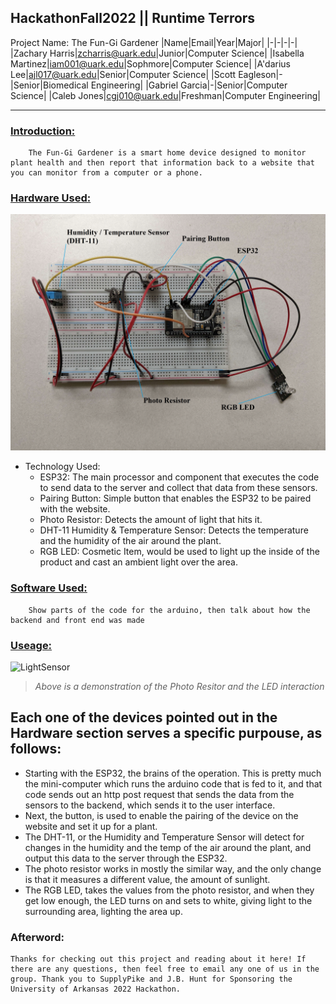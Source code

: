 ## HackathonFall2022 || Runtime Terrors
Project Name: The Fun-Gi Gardener
|Name|Email|Year|Major|
|-|-|-|-|
|Zachary Harris|zcharris@uark.edu|Junior|Computer Science|
|Isabella Martinez|iam001@uark.edu|Sophmore|Computer Science|
|A'darius Lee|ajl017@uark.edu|Senior|Computer Science|
|Scott Eagleson|-|Senior|Biomedical Engineering|
|Gabriel Garcia|-|Senior|Computer Science|
|Caleb Jones|cgj010@uark.edu|Freshman|Computer Engineering|
***
### <u>Introduction:</u>
        The Fun-Gi Gardener is a smart home device designed to monitor plant health and then report that information back to a website that you can monitor from a computer or a phone. 
### <u>Hardware Used:</u>
![Diagram](https://github.com/TheHeroBrine422/HackathonFall2022/blob/main/Resources/ReadmeLabledDiagram.jpg?raw=true)
* Technology Used:
    * ESP32: The main processor and component that executes the code to send data to the server and collect that data from these sensors.
    * Pairing Button: Simple button that enables the ESP32 to be paired with the website.
    * Photo Resistor: Detects the amount of light that hits it.
    * DHT-11 Humidity & Temperature Sensor: Detects the temperature and the humidity of the air around the plant.
    * RGB LED: Cosmetic Item, would be used to light up the inside of the product and cast an ambient light over the area.

### <u>Software Used:</u>
        Show parts of the code for the arduino, then talk about how the backend and front end was made

### <u>Useage:</u>
![LightSensor](https://github.com/TheHeroBrine422/HackathonFall2022/blob/main/Resources/ReadmeSensorAndLightDemo.gif?raw=true)
>*Above is a demonstration of the Photo Resitor and the LED interaction*

Each one of the devices pointed out in the Hardware section serves a specific purpouse, as follows:
---

* Starting with the ESP32, the brains of the operation. This is pretty much the mini-computer which runs the arduino code that is fed to it, and that code sends out an http post request that sends the data from the sensors to the backend, which sends it to the user interface. 
* Next, the button, is used to enable the pairing of the device on the website and set it up for a plant. 
* The DHT-11, or the Humidity and Temperature Sensor will detect for changes in the humidity and the temp of the air around the plant, and output this data to the server through the ESP32. 
* The photo resistor works in mostly the similar way, and the only change is that it measures a different value, the amount of sunlight. 
* The RGB LED, takes the values from the photo resistor, and when they get low enough, the LED turns on and sets to white, giving light to the surrounding area, lighting the area up. 

### Afterword:
    Thanks for checking out this project and reading about it here! If there are any questions, then feel free to email any one of us in the group. Thank you to SupplyPike and J.B. Hunt for Sponsoring the University of Arkansas 2022 Hackathon.
